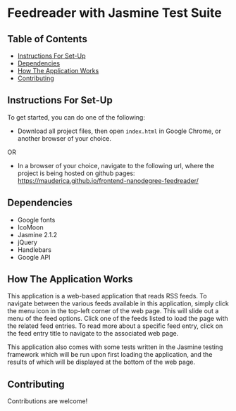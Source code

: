 # Feedreader with Jasmine Test Suite

## Table of Contents

* [Instructions For Set-Up](#instructions-for-set-up)
* [Dependencies](#dependencies)
* [How The Application Works](#how-the-application-works)
* [Contributing](#contributing)

## Instructions For Set-Up

To get started, you can do one of the following:
* Download all project files, then open `index.html` in Google Chrome, or another browser of your choice.

OR
* In a browser of your choice, navigate to the following url, where the project is being hosted on github pages: https://mauderica.github.io/frontend-nanodegree-feedreader/

## Dependencies

* Google fonts
* IcoMoon
* Jasmine 2.1.2
* jQuery
* Handlebars
* Google API

## How The Application Works

This application is a web-based application that reads RSS feeds. To navigate between the various feeds available in this application, simply click the menu icon in the top-left corner of the web page. This will slide out a menu of the feed options. Click one of the feeds listed to load the page with the related feed entries. To read more about a specific feed entry, click on the feed entry title to navigate to the associated web page.

This application also comes with some tests written in the Jasmine testing framework which will be run upon first loading the application, and the results of which will be displayed at the bottom of the web page.

## Contributing

Contributions are welcome!
